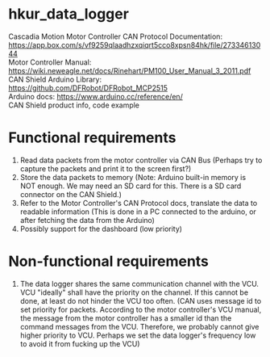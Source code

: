 # hkur_data_logger
Cascadia Motion Motor Controller CAN Protocol Documentation: https://app.box.com/s/vf9259qlaadhzxqiqrt5cco8xpsn84hk/file/27334613044 <BR>
Motor Controller Manual: https://wiki.neweagle.net/docs/Rinehart/PM100_User_Manual_3_2011.pdf <BR>
CAN Shield Arduino Library: https://github.com/DFRobot/DFRobot_MCP2515 <BR>
Arduino docs: https://www.arduino.cc/reference/en/ <BR>
CAN Shield product info, code example <BR>

# Functional requirements
1. Read data packets from the motor controller via CAN Bus (Perhaps try to capture the packets and print it to the screen first?)
2. Store the data packets to memory (Note: Arduino built-in memory is NOT enough. We may need an SD card for this. There is a SD card connector on the CAN Shield.)
3. Refer to the Motor Controller's CAN Protocol docs, translate the data to readable information (This is done in a PC connected to the arduino, or after fetching the data from the Arduino)
4. Possibly support for the dashboard (low priority)

# Non-functional requirements
1. The data logger shares the same communication channel with the VCU. VCU "ideally" shall have the priority on the channel. If this cannot be done, at least do not hinder the VCU too often. (CAN uses message id to set priority for packets. According to the motor controller's VCU manual, the message from the motor controller has a smaller id than the command messages from the VCU. Therefore, we probably cannot give higher priority to VCU. Perhaps we set the data logger's frequency low to avoid it from fucking up the VCU)
